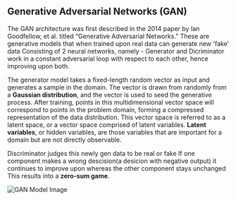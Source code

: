 ## Generative Adversarial Networks (GAN) ##
The GAN architecture was first described in the 2014 paper by Ian Goodfellow, et al. titled “Generative Adversarial Networks.”
These are generative models that when trained upon real data can generate new 'fake' data
Consisting of 2 neural networks, namely - Generator and Dicriminator work in a constant adversarial loop with respect to each other, hence improving upon both.

The generator model takes a fixed-length random vector as input and generates a sample in the domain.
The vector is drawn from randomly from a **Gaussian distribution**, and the vector is used to seed the generative process. After training, points in this multidimensional vector space will correspond to points in the problem domain, forming a compressed representation of the data distribution.
This vector space is referred to as a latent space, or a vector space comprised of latent variables. **Latent variables**, or hidden variables, are those variables that are important for a domain but are not directly observable.

Discriminator judges this newly gen data to be real or fake
If one component makes a wrong descision(a desicion with negative output) it continues to improve upon whereas the other component stays unchanged
This results into a **zero-sum game**.

![GAN Model Image](https://github.com/ChiragRajput101/GAN-Image-Gen/assets/97492118/9382c294-d096-4854-b542-0c26c4333fbc)
